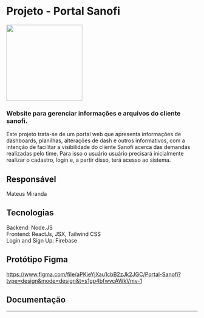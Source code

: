 # Projeto - Portal Sanofi

 <img src="https://logodownload.org/wp-content/uploads/2018/09/sanofi-logo-16.png" width="200" />

### Website para gerenciar informações e arquivos do cliente sanofi.

Este projeto trata-se de um portal web que apresenta informações de dashboards, planilhas, alterações de dash e outros informativos, com a intenção de facilitar a visibilidade do cliente Sanofi acerca das demandas realizadas pelo time. Para isso o usuário usuário precisará inicialmente realizar o cadastro, login e, a partir disso, terá acesso ao sistema.

## Responsável

Mateus Miranda

## Tecnologias

Backend: Node.JS <br>
Frontend: ReactJs, JSX, Tailwind CSS <br>
Login and Sign Up: Firebase   

## Protótipo Figma

https://www.figma.com/file/aPKieYjXau1cbB2zJk2JGC/Portal-Sanofi?type=design&mode=design&t=s1gp4bfwvcAWkVmv-1

## Documentação

*****
